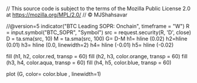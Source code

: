 // This source code is subject to the terms of the Mozilla Public License 2.0 at https://mozilla.org/MPL/2.0/
// © MJShahsavar

//@version=5
indicator("BTC Leading SOPR: Onchain", timeframe = "W")
R = input.symbol("BTC_SOPR", "Symbol")
src = request.security(R, 'D', close)
D = ta.sma(src, 10)
M = ta.sma(src, 100)
G= D-M
h1= hline (0.02)
h2=hline (0.01)
h3= hline (0.0,  linewidth=2)
h4= hline (-0.01)
h5= hline (-0.02)

fill (h1, h2, color.red, transp = 60)
fill (h2, h3, color.orange, transp = 60)
fill (h3, h4, color.aqua, transp = 60)
fill (h4, h5, color.blue, transp = 60)

plot (G, color= color.blue ,  linewidth=1)
